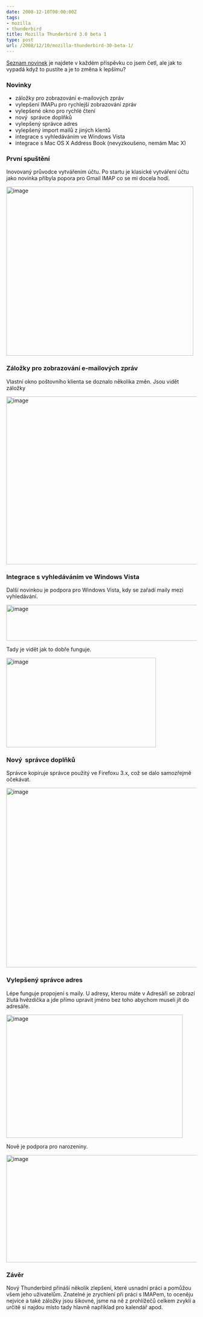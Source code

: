 ```yaml
---
date: 2008-12-10T00:00:00Z
tags:
- mozilla
- thunderbird
title: Mozilla Thunderbird 3.0 beta 1
type: post
url: /2008/12/10/mozilla-thunderbird-30-beta-1/
---
```


<a href="https://www.mozillamessaging.com/en-US/thunderbird/3.0b1/">Seznam novinek</a> je najdete v každém příspěvku co jsem četl, ale jak to vypadá když to pustíte a je to změna k lepšímu?
<h3>Novinky</h3>
<ul>
	<li>záložky pro zobrazování e-mailových zpráv</li>
	<li>vylepšení IMAPu pro rychlejší zobrazování zpráv</li>
	<li>vylepšené okno pro rychlé čtení</li>
	<li>nový  správce doplňků</li>
	<li>vylepšený správce adres</li>
	<li>vylepšený import mailů z jiných klentů</li>
	<li>integrace s vyhledáváním ve Windows Vista</li>
	<li>integrace s Mac OS X Address Book (nevyzkoušeno, nemám Mac X)</li>
</ul>
<h3>První spuštění</h3>
Inovovaný průvodce vytvářením účtu. Po startu je klasické vytváření účtu jako novinka přibyla popora pro Gmail IMAP co se mi docela hodí.

<a href="https://blog.prskavec.net/wp-content/uploads/2008/12/image.png"><img style="border-right: 0px;border-top: 0px;border-left: 0px;border-bottom: 0px" src="https://blog.prskavec.net/wp-content/uploads/2008/12/image-thumb.png" border="0" alt="image" width="495" height="447" /></a>
<h3>Záložky pro zobrazování e-mailových zpráv</h3>
Vlastní okno poštovního klienta se doznalo několika změn. Jsou vidět záložky

<a href="https://blog.prskavec.net/wp-content/uploads/2008/12/image1.png"><img style="border-right: 0px;border-top: 0px;border-left: 0px;border-bottom: 0px" src="https://blog.prskavec.net/wp-content/uploads/2008/12/image-thumb1.png" border="0" alt="image" width="644" height="444" /></a>
<h3>Integrace s vyhledáváním ve Windows Vista</h3>
Další novinkou je podpora pro Windows Vista, kdy se zařadí maily mezi vyhledávání.

<a href="https://blog.prskavec.net/wp-content/uploads/2008/12/image2.png"><img style="border-right: 0px;border-top: 0px;border-left: 0px;border-bottom: 0px" src="https://blog.prskavec.net/wp-content/uploads/2008/12/image-thumb2.png" border="0" alt="image" width="546" height="95" /></a>

Tady je vidět jak to dobře funguje.

<a href="https://blog.prskavec.net/wp-content/uploads/2008/12/image3.png"><img style="border-right: 0px;border-top: 0px;border-left: 0px;border-bottom: 0px" src="https://blog.prskavec.net/wp-content/uploads/2008/12/image-thumb3.png" border="0" alt="image" width="396" height="237" /></a>
<h3>Nový  správce doplňků</h3>
Správce kopíruje správce použitý ve Firefoxu 3.x, což se dalo samozřejmě očekávat.

<a href="https://blog.prskavec.net/wp-content/uploads/2008/12/image4.png"><img style="border-right: 0px;border-top: 0px;border-left: 0px;border-bottom: 0px" src="https://blog.prskavec.net/wp-content/uploads/2008/12/image-thumb4.png" border="0" alt="image" width="645" height="475" /></a>
<h3>Vylepšený správce adres</h3>
Lépe funguje propojení s maily. U adresy, kterou máte v Adresáři se zobrazí žlutá hvězdička a jde přímo upravit jméno bez toho abychom museli jít do adresáře.

<a href="https://blog.prskavec.net/wp-content/uploads/2008/12/image5.png"><img style="border-right: 0px;border-top: 0px;border-left: 0px;border-bottom: 0px" src="https://blog.prskavec.net/wp-content/uploads/2008/12/image-thumb5.png" border="0" alt="image" width="467" height="326" /></a>

Nově je podpora pro narozeniny.

<a href="https://blog.prskavec.net/wp-content/uploads/2008/12/image6.png"><img style="border-right: 0px;border-top: 0px;border-left: 0px;border-bottom: 0px" src="https://blog.prskavec.net/wp-content/uploads/2008/12/image-thumb6.png" border="0" alt="image" width="644" height="284" /></a>
<h3>Závěr</h3>
Nový Thunderbird přináší několik zlepšení, které usnadní práci a pomůžou všem jeho uživatelům. Znatelné je zrychlení při práci s IMAPem, to oceněju nejvíce a také záložky jsou šikovné, jsme na ně z prohlížečů celkem zvyklí a určitě si najdou místo tady hlavně například pro kalendář apod.
